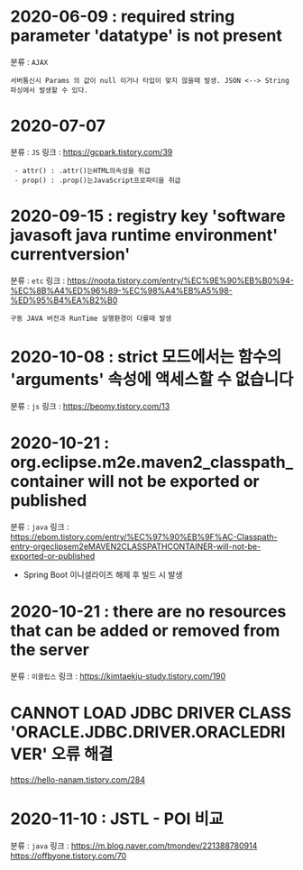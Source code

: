 
# 2020-06-09 : required string parameter 'datatype' is not present
분류 : `AJAX`
```
서버통신시 Params 의 값이 null 이거나 타입이 맞지 않을때 발생. JSON <--> String 파싱에서 발생할 수 있다.
```

# 2020-07-07
분류 : `JS`
링크 : https://gcpark.tistory.com/39
```
 - attr() : .attr()는HTML의속성을 취급
 - prop() : .prop()는JavaScript프로파티을 취급
```

# 2020-09-15 : registry key 'software javasoft java runtime environment' currentversion'
분류 : `etc`
링크 : https://noota.tistory.com/entry/%EC%9E%90%EB%B0%94-%EC%8B%A4%ED%96%89-%EC%98%A4%EB%A5%98-%ED%95%B4%EA%B2%B0
```
구동 JAVA 버전과 RunTime 실행환경이 다를때 발생
```


# 2020-10-08 : strict 모드에서는 함수의 'arguments' 속성에 액세스할 수 없습니다
분류 : `js`
링크 : https://beomy.tistory.com/13



# 2020-10-21 :  org.eclipse.m2e.maven2_classpath_container will not be exported or published
분류 : `java`
링크 :  https://ebom.tistory.com/entry/%EC%97%90%EB%9F%AC-Classpath-entry-orgeclipsem2eMAVEN2CLASSPATHCONTAINER-will-not-be-exported-or-published
 -  Spring Boot 이니셜라이즈 해제 후 빌드 시 발생


# 2020-10-21 : there are no resources that can be added or removed from the server
분류 : `이클립스`
링크 : https://kimtaekju-study.tistory.com/190

# CANNOT LOAD JDBC DRIVER CLASS 'ORACLE.JDBC.DRIVER.ORACLEDRIVER' 오류 해결
https://hello-nanam.tistory.com/284


# 2020-11-10 : JSTL - POI 비교
분류 : `java`
링크 : https://m.blog.naver.com/tmondev/221388780914
https://offbyone.tistory.com/70
